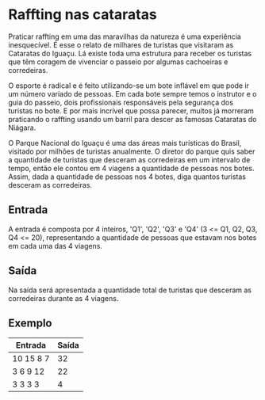 # Raffting nas cataratas

Praticar raffting em uma das maravilhas da natureza é uma experiência inesquecível. É esse o relato de milhares de turistas que visitaram as Cataratas do Iguaçu. Lá existe toda uma estrutura para receber os turistas que têm coragem de vivenciar o passeio por algumas cachoeiras e corredeiras.

O esporte é radical e é feito utilizando-se um bote inflável em que pode ir um número variado de pessoas. Em cada bote sempre temos o instrutor e o guia do passeio, dois profissionais responsáveis pela segurança dos turistas no bote. E por mais incrível que possa parecer, muitos já morreram praticando o raffting usando um barril para descer as famosas Cataratas do Niágara.

O Parque Nacional do Iguaçu é uma das áreas mais turísticas do Brasil, visitado por milhões de turistas anualmente. O diretor do parque quis saber a quantidade de turistas que desceram as corredeiras em um intervalo de tempo, então ele contou em 4 viagens a quantidade de pessoas nos botes. Assim, dada a quantidade de pessoas nos 4 botes, diga quantos turistas desceram as corredeiras.

## Entrada

A entrada é composta por 4 inteiros, 'Q1', 'Q2', 'Q3' e 'Q4' (3 <= Q1, Q2, Q3, Q4 <= 20), representando a quantidade de pessoas que estavam nos botes em cada uma das 4 viagens.

## Saída

Na saída será apresentada a quantidade total de turistas que desceram as corredeiras durante as 4 viagens.

## Exemplo

| Entrada   | Saída |
| --------- | ----- |
| 10 15 8 7 | 32    |
| 3 6 9 12  | 22    |
| 3 3 3 3   | 4     |
